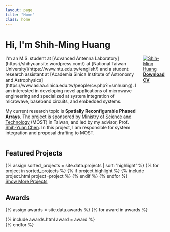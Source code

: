 ```yaml
---
layout: page
title: "Home"
class: home
---
```


# Hi, I'm Shih-Ming Huang

<div class="columns" markdown="1">

<div class="intro" markdown="1">
I'm an M.S. student at [Advanced Antenna Laboratory](https://shihyuansite.wordpress.com/) at [National Taiwan University](https://www.ntu.edu.tw/english/) and a student research assistant at [Academia Sinica Institute of Astronomy and Astrophysics](https://www.asiaa.sinica.edu.tw/people/cv.php?i=smhuang). I am interested in developing novel applications of microwave engineering and specialized at system integration of microwave, baseband circuits, and embedded systems.

My current research topic is <b>Spatially Reconfigurable Phased Arrays</b>. The project is sponsored by  [Ministry of Science and Technology](https://www.most.gov.tw/?l=en) (MOST) in Taiwan, and led by my advisor, Prof. [Shih-Yuan Chen](https://www.ee.ntu.edu.tw/profile1.php?teacher_id=942017). In this project, I am responsible for system integration and proposal drafting to MOST.
</div>

<div class="me" markdown="1">
<picture>
  <a href="/mypage/images/ShihMing.jpg">
    <img
      src= '/mypage/images/ShihMing.jpg'
      alt='Shih-Ming Huang'>
  </a>
</picture>
  <br>
  <a href="{{ "/CV_ShihMing.pdf" | relative_url }}" class="button">
    <i class="fas fa-chevron-circle-right"></i>
    <b>Download CV</b>
  </a>

<!-- {:.no-list}
* <a href="mailto:{{ site.email }}">{{ site.email }}</a> -->
</div>

</div>

## Featured Projects

<div class="featured-projects">
  {% assign sorted_projects = site.data.projects | sort: 'highlight' %}
  {% for project in sorted_projects %}
    {% if project.highlight %}
      {% include project.html project=project %}
    {% endif %}
  {% endfor %}
</div>
<a href="{{ "/projects/" | relative_url }}" class="button">
  <i class="fas fa-chevron-circle-right"></i>
  Show More Projects
</a>

## Awards
{% assign awards = site.data.awards %}
{% for award in awards %}
  <div class="awards">
    {% include awards.html award = award %} 
  </div>
{% endfor %}